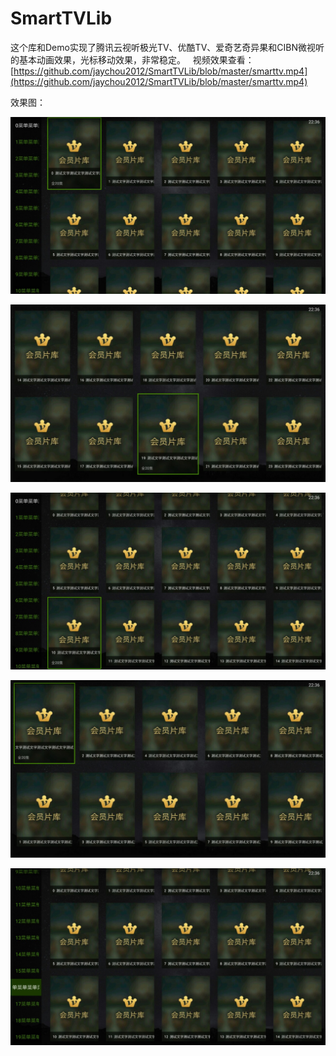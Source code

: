 # SmartTVLib


这个库和Demo实现了腾讯云视听极光TV、优酷TV、爱奇艺奇异果和CIBN微视听的基本动画效果，光标移动效果，非常稳定。   
视频效果查看：[https://github.com/jaychou2012/SmartTVLib/blob/master/smarttv.mp4](https://github.com/jaychou2012/SmartTVLib/blob/master/smarttv.mp4)    

效果图：  

![效果图1](https://github.com/jaychou2012/SmartTVLib/blob/master/20180408223609.309.jpg '效果图1')  

![效果图2](https://github.com/jaychou2012/SmartTVLib/blob/master/20180408223634.514.jpg '效果图2')    

![效果图3](https://github.com/jaychou2012/SmartTVLib/blob/master/20180408223612.558.jpg '效果图3')  

![效果图4](https://github.com/jaychou2012/SmartTVLib/blob/master/20180408223626.630.jpg '效果图4')  

![效果图5](https://github.com/jaychou2012/SmartTVLib/blob/master/20180408223621.931.jpg '效果图5')  
